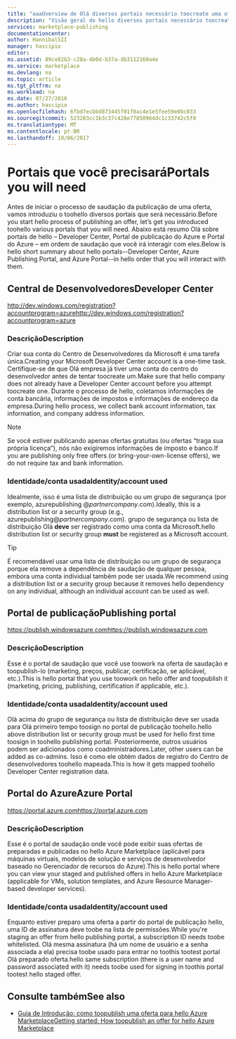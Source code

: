 ```yaml
---
title: "aaaOverview de Olá diversos portais necessário toocreate uma oferta para Olá Marketplace | Microsoft Docs"
description: "Visão geral do hello diversos portais necessário toocreate uma oferta para Olá Marketplace"
services: marketplace-publishing
documentationcenter: 
author: HannibalSII
manager: hascipio
editor: 
ms.assetid: 89ce82b3-c28a-4b0d-b37a-db3112160a4e
ms.service: marketplace
ms.devlang: na
ms.topic: article
ms.tgt_pltfrm: na
ms.workload: na
ms.date: 07/27/2016
ms.author: hascipio
ms.openlocfilehash: 6fbd7ecbbd873445f01f0ac4e1e5fee59e08c033
ms.sourcegitcommit: 523283cc1b3c37c428e77850964dc1c33742c5f0
ms.translationtype: MT
ms.contentlocale: pt-BR
ms.lasthandoff: 10/06/2017
---
```

# <a name="portals-you-will-need"></a><span data-ttu-id="b7cb0-103">Portais que você precisará</span><span class="sxs-lookup"><span data-stu-id="b7cb0-103">Portals you will need</span></span>
<span data-ttu-id="b7cb0-104">Antes de iniciar o processo de saudação da publicação de uma oferta, vamos introduziu o toohello diversos portais que será necessário.</span><span class="sxs-lookup"><span data-stu-id="b7cb0-104">Before you start hello process of publishing an offer, let’s get you introduced toohello various portals that you will need.</span></span> <span data-ttu-id="b7cb0-105">Abaixo está resumo Olá sobre portais de hello – Developer Center, Portal de publicação do Azure e Portal do Azure – em ordem de saudação que você irá interagir com eles.</span><span class="sxs-lookup"><span data-stu-id="b7cb0-105">Below is hello short summary about hello portals--Developer Center, Azure Publishing Portal, and Azure Portal--in hello order that you will interact with them.</span></span>                                                                            

## <a name="developer-center"></a><span data-ttu-id="b7cb0-106">Central de Desenvolvedores</span><span class="sxs-lookup"><span data-stu-id="b7cb0-106">Developer Center</span></span>
[<span data-ttu-id="b7cb0-107">http://dev.windows.com/registration?accountprogram=azure</span><span class="sxs-lookup"><span data-stu-id="b7cb0-107">http://dev.windows.com/registration?accountprogram=azure</span></span>](http://dev.windows.com/registration?accountprogram=azure)

### <a name="description"></a><span data-ttu-id="b7cb0-108">Descrição</span><span class="sxs-lookup"><span data-stu-id="b7cb0-108">Description</span></span>
<span data-ttu-id="b7cb0-109">Criar sua conta do Centro de Desenvolvedores da Microsoft é uma tarefa única.</span><span class="sxs-lookup"><span data-stu-id="b7cb0-109">Creating your Microsoft Developer Center account is a one-time task.</span></span> <span data-ttu-id="b7cb0-110">Certifique-se de que Olá empresa já tiver uma conta do centro do desenvolvedor antes de tentar toocreate um.</span><span class="sxs-lookup"><span data-stu-id="b7cb0-110">Make sure that hello company does not already have a Developer Center account before you attempt toocreate one.</span></span> <span data-ttu-id="b7cb0-111">Durante o processo de hello, coletamos informações de conta bancária, informações de impostos e informações de endereço da empresa.</span><span class="sxs-lookup"><span data-stu-id="b7cb0-111">During hello process, we collect bank account information, tax information, and company address information.</span></span>

> [!NOTE]
> <span data-ttu-id="b7cb0-112">Se você estiver publicando apenas ofertas gratuitas (ou ofertas “traga sua própria licença”), nós não exigiremos informações de imposto e banco.</span><span class="sxs-lookup"><span data-stu-id="b7cb0-112">If you are publishing only free offers (or bring-your-own-license offers), we do not require tax and bank information.</span></span>
> 
> 

### <a name="identityaccount-used"></a><span data-ttu-id="b7cb0-113">Identidade/conta usada</span><span class="sxs-lookup"><span data-stu-id="b7cb0-113">Identity/account used</span></span>
<span data-ttu-id="b7cb0-114">Idealmente, isso é uma lista de distribuição ou um grupo de segurança (por exemplo, azurepublishing @*partnercompany*.com).</span><span class="sxs-lookup"><span data-stu-id="b7cb0-114">Ideally, this is a distribution list or a security group (e.g., azurepublishing@*partnercompany*.com).</span></span> <span data-ttu-id="b7cb0-115">grupo de segurança ou lista de distribuição Olá **deve** ser registrado como uma conta da Microsoft.</span><span class="sxs-lookup"><span data-stu-id="b7cb0-115">hello distribution list or security group **must** be registered as a Microsoft account.</span></span>

> [!TIP]
> <span data-ttu-id="b7cb0-116">É recomendável usar uma lista de distribuição ou um grupo de segurança porque ela remove a dependência de saudação de qualquer pessoa, embora uma conta individual também pode ser usada.</span><span class="sxs-lookup"><span data-stu-id="b7cb0-116">We recommend using a distribution list or a security group because it removes hello dependency on any individual, although an individual account can be used as well.</span></span>
> 
> 

## <a name="publishing-portal"></a><span data-ttu-id="b7cb0-117">Portal de publicação</span><span class="sxs-lookup"><span data-stu-id="b7cb0-117">Publishing portal</span></span>
[<span data-ttu-id="b7cb0-118">https://publish.windowsazure.com</span><span class="sxs-lookup"><span data-stu-id="b7cb0-118">https://publish.windowsazure.com</span></span>](https://publish.windowsazure.com)

### <a name="description"></a><span data-ttu-id="b7cb0-119">Descrição</span><span class="sxs-lookup"><span data-stu-id="b7cb0-119">Description</span></span>
<span data-ttu-id="b7cb0-120">Esse é o portal de saudação que você use toowork na oferta de saudação e toopublish-lo (marketing, preços, publicar, certificação, se aplicável, etc.).</span><span class="sxs-lookup"><span data-stu-id="b7cb0-120">This is hello portal that you use toowork on hello offer and toopublish it (marketing, pricing, publishing, certification if applicable, etc.).</span></span>

### <a name="identityaccount-used"></a><span data-ttu-id="b7cb0-121">Identidade/conta usada</span><span class="sxs-lookup"><span data-stu-id="b7cb0-121">Identity/account used</span></span>
<span data-ttu-id="b7cb0-122">Olá acima do grupo de segurança ou lista de distribuição deve ser usada para Olá primeiro tempo toosign no portal de publicação toohello.</span><span class="sxs-lookup"><span data-stu-id="b7cb0-122">hello above distribution list or security group must be used for hello first time toosign in toohello publishing portal.</span></span> <span data-ttu-id="b7cb0-123">Posteriormente, outros usuários podem ser adicionados como coadministradores.</span><span class="sxs-lookup"><span data-stu-id="b7cb0-123">Later, other users can be added as co-admins.</span></span> <span data-ttu-id="b7cb0-124">Isso é como ele obtém dados de registro do Centro de desenvolvedores toohello mapeada.</span><span class="sxs-lookup"><span data-stu-id="b7cb0-124">This is how it gets mapped toohello Developer Center registration data.</span></span>

## <a name="azure-portal"></a><span data-ttu-id="b7cb0-125">Portal do Azure</span><span class="sxs-lookup"><span data-stu-id="b7cb0-125">Azure Portal</span></span>
[<span data-ttu-id="b7cb0-126">https://portal.azure.com</span><span class="sxs-lookup"><span data-stu-id="b7cb0-126">https://portal.azure.com</span></span>](https://portal.azure.com)

### <a name="description"></a><span data-ttu-id="b7cb0-127">Descrição</span><span class="sxs-lookup"><span data-stu-id="b7cb0-127">Description</span></span>
<span data-ttu-id="b7cb0-128">Esse é o portal de saudação onde você pode exibir suas ofertas de preparadas e publicadas no hello Azure Marketplace (aplicável para máquinas virtuais, modelos de solução e serviços de desenvolvedor baseado no Gerenciador de recursos do Azure).</span><span class="sxs-lookup"><span data-stu-id="b7cb0-128">This is hello portal where you can view your staged and published offers in hello Azure Marketplace (applicable for VMs, solution templates, and Azure Resource Manager-based developer services).</span></span>

### <a name="identityaccount-used"></a><span data-ttu-id="b7cb0-129">Identidade/conta usada</span><span class="sxs-lookup"><span data-stu-id="b7cb0-129">Identity/account used</span></span>
<span data-ttu-id="b7cb0-130">Enquanto estiver preparo uma oferta a partir do portal de publicação hello, uma ID de assinatura deve toobe na lista de permissões.</span><span class="sxs-lookup"><span data-stu-id="b7cb0-130">While you're staging an offer from hello publishing portal, a subscription ID needs toobe whitelisted.</span></span> <span data-ttu-id="b7cb0-131">Olá mesma assinatura (há um nome de usuário e a senha associada a ela) precisa toobe usado para entrar no toothis tootest portal Olá preparado oferta.</span><span class="sxs-lookup"><span data-stu-id="b7cb0-131">hello same subscription (there is a user name and password associated with it) needs toobe used for signing in toothis portal tootest hello staged offer.</span></span>

## <a name="see-also"></a><span data-ttu-id="b7cb0-132">Consulte também</span><span class="sxs-lookup"><span data-stu-id="b7cb0-132">See also</span></span>
* [<span data-ttu-id="b7cb0-133">Guia de Introdução: como toopublish uma oferta para hello Azure Marketplace</span><span class="sxs-lookup"><span data-stu-id="b7cb0-133">Getting started: How toopublish an offer for hello Azure Marketplace</span></span>](marketplace-publishing-getting-started.md)

